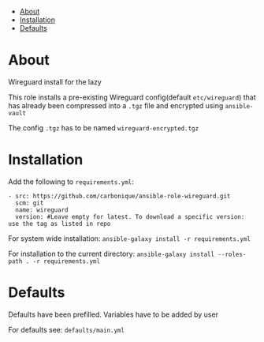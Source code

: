 - [About](#about)
- [Installation](#installation)
- [Defaults](#defaults)

# About

Wireguard install for the lazy 

This role installs a pre-existing Wireguard config(default `etc/wireguard`) that has already been compressed into a `.tgz` file and encrypted using `ansible-vault`

The config `.tgz` has to be named `wireguard-encrypted.tgz`

# Installation

Add the following to `requirements.yml`:

```
- src: https://github.com/carbonique/ansible-role-wireguard.git
  scm: git
  name: wireguard
  version: #Leave empty for latest. To download a specific version: use the tag as listed in repo
```

For system wide installation:
`ansible-galaxy install -r requirements.yml`

For installation to the current directory:
`ansible-galaxy install --roles-path . -r requirements.yml`

# Defaults

Defaults have been prefilled. Variables have to be added by user

For defaults see: `defaults/main.yml`

